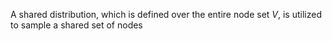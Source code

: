 A shared distribution, which is defined over the entire node set $V$, is utilized to sample a shared set of nodes